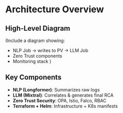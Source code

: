 # Architecture Overview

## High-Level Diagram
(Include a diagram showing:
- NLP Job -> writes to PV -> LLM Job
- Zero Trust components
- Monitoring stack
)

## Key Components
- **NLP (Longformer)**: Summarizes raw logs
- **LLM (Mixtral)**: Correlates & generates final RCA
- **Zero Trust Security**: OPA, Istio, Falco, RBAC
- **Terraform + Helm**: Infrastructure + K8s manifests
